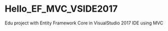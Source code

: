 # Hello_EF_MVC_VSIDE2017 
Edu project with Entity Framework Core in VisualStudio 2017 IDE using MVC 
